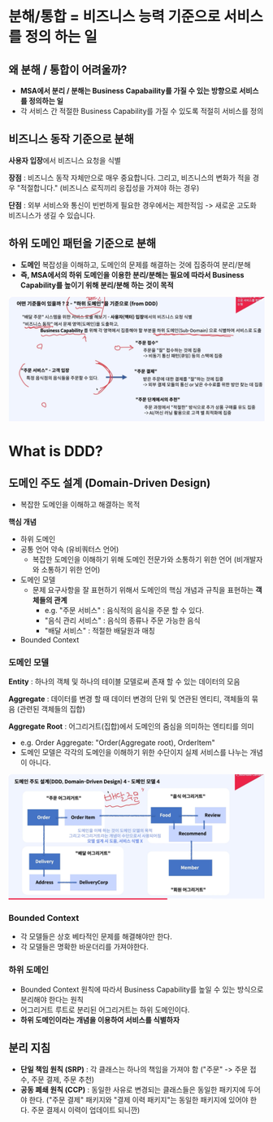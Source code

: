 # 분해/통합 = 비즈니스 능력 기준으로 서비스를 정의 하는 일

## 왜 분해 / 통합이 어려울까?

- **MSA에서 분리 / 분해는 Business Capabaility를 가질 수 있는 방향으로 서비스를 정의하는 일**
- 각 서비스 간 적절한 Business Capability를 가질 수 있도록 적절히 서비스를 정의

## 비즈니스 동작 기준으로 분해

**사용자 입장**에서 비즈니스 요청을 식별

**장점** : 비즈니스 동작 자체만으로 매우 중요합니다. 그리고, 비즈니스의 변화가 적을 경우 "적절합니다." (비즈니스 로직끼리 응집성을 가져야 하는 경우)

**단점** : 외부 서비스와 통신이 빈번하게 필요한 경우에서는 제한적임
  -> 새로운 고도화 비즈니스가 생길 수 있습니다.

## 하위 도메인 패턴을 기준으로 분해

- **도메인** 복잡성을 이해하고, 도메인의 문제를 해결하는 것에 집중하여 분리/분해
- **즉, MSA에서의 하위 도메인을 이용한 분리/분해는 필요에 따라서 Business Capability를 높이기 위해 분리/분해 하는 것이 목적**

![alt text](../ImageDirectory//분해.png)


# What is DDD?

## 도메인 주도 설계 (Domain-Driven Design)

- 복잡한 도메인을 이해하고 해결하는 목적

**핵심 개념**
- 하위 도메인
- 공통 언어 약속 (유비쿼터스 언어)
  - 복잡한 도메인을 이해하기 위해 도메인 전문가와 소통하기 위한 언어 (비개발자와 소통하기 위한 언어)
- 도메인 모델
  - 문제 요구사항을 잘 표현하기 위해서 도메인의 핵심 개념과 규칙을 표현하는 **객체들의 관계**
    - e.g. "주문 서비스" : 음식적의 음식을 주문 할 수 있다. 
    - "음식 관리 서비스" : 음식의 종류나 주문 가능한 음식
    - "배달 서비스" : 적절한 배달원과 매칭 
- Bounded Context

### 도메인 모델
**Entity** : 하나의 객체 및 하나의 테이블 모델로써 존재 할 수 있는 데이터의 모음  

**Aggregate** : 데이터를 변경 할 때 데이터 변경의 단위 및 연관된 엔티티, 객체들의 묶음 (관련된 객체들의 집합)  

**Aggregate Root** : 어그리거트(집합)에서 도메인의 줌심을 의미하는 엔티티를 의미  

- e.g. Order Aggregate: "Order(Aggregate root), OrderItem"
- 도메인 모델은 각각의 도메인을 이해하기 위한 수단이지 실제 서비스를 나누는 개념이 아니다.

![alt text](../ImageDirectory/도메인_모델.png)

### Bounded Context

- 각 모델들은 상호 베타적인 문제를 해결해야만 한다.
- 각 모델들은 명확한 바운더리를 가져야한다.

### 하위 도메인

- Bounded Context 원칙에 따라서 Business Capability를 높일 수 있는 방식으로 분리해야 한다는 원칙
- 어그리거트 루트로 분리된 어그리거트는 하위 도메인이다.
- **하위 도메인이라는 개념을 이용하여 서비스를 식별하자**

## 분리 지침

- **단일 책임 원칙 (SRP)** : 각 클래스는 하나의 책임을 가져야 함 ("주문" -> 주문 접수, 주문 결제, 주문 추천)
- **공동 폐쇄 원칙 (CCP)** : 동일한 사유로 변경되는 클래스들은 동일한 패키지에 두어야 한다. ("주문 결제" 패키지와 "결제 이력 패키지"는 동일한 패키지에 있어야 한다. 주문 결제시 이력이 업데이트 되니깐)

